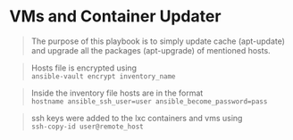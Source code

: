# VMs and Container Updater

> The purpose of this playbook is to simply update cache (apt-update) and upgrade all the packages (apt-upgrade) of mentioned hosts.

> Hosts file is encrypted using
<br>`ansible-vault encrypt inventory_name`

> Inside the inventory file hosts are in the format
<br>`hostname ansible_ssh_user=user ansible_become_password=pass`

> ssh keys were added to the lxc containers and vms using
<br>`ssh-copy-id user@remote_host`